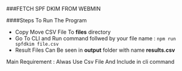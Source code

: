 ###FETCH SPF DKIM FROM WEBMIN

####Steps To Run The Program
* Copy Move CSV File To **files** directory
* Go To CLI and Run command follwed by your file name :
`npm run spfdkim file.csv`
* Result Files Can Be seen in **output** folder with name **results.csv**

Main Requirement
: Alwas Use Csv File And Include in cli command